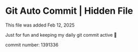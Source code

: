 # Git Auto Commit | Hidden File

This file was added Feb 12, 2025

Just for fun and keeping my daily git commit active 🤪

commit number: 1391336
